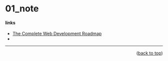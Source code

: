 <a name="topage"></a>

# 01_note

#### links
* [The Complete Web Development Roadmap](https://www.youtube.com/watch?v=GxmfcnU3feo)
* 


-----


<p align="right">(<a href="#topage">back to top</a>)</p>
<br/>
<br/>
